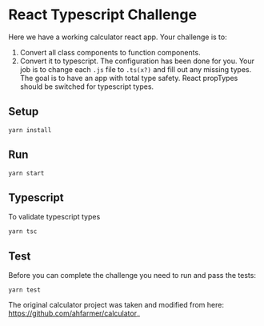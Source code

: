 # React Typescript Challenge

Here we have a working calculator react app. Your challenge is to:

1. Convert all class components to function components.
1. Convert it to typescript. The configuration has been done for you. Your job
   is to change each `.js` file to `.ts(x?)` and fill out any missing types. The
   goal is to have an app with total type safety. React propTypes should be
   switched for typescript types.

## Setup

```
yarn install
```

## Run

```
yarn start
```

## Typescript

To validate typescript types

```
yarn tsc
```

## Test

Before you can complete the challenge you need to run and pass the tests:

```
yarn test
```

The original calculator project was taken and modified from here: https://github.com/ahfarmer/calculator_
